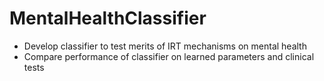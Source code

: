 # MentalHealthClassifier

* Develop classifier to test merits of IRT mechanisms on mental health
* Compare performance of classifier on learned parameters and clinical tests